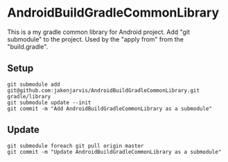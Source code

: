 AndroidBuildGradleCommonLibrary
===============================

This is a my gradle common library for Android project. Add "git submodule" to the project. Used by the "apply from" from the "build.gradle".


Setup
------------------------------

    git submodule add git@github.com:jakenjarvis/AndroidBuildGradleCommonLibrary.git gradle/library
    git submodule update --init
    git commit -m "Add AndroidBuildGradleCommonLibrary as a submodule"


Update
------------------------------

    git submodule foreach git pull origin master
    git commit -m "Update AndroidBuildGradleCommonLibrary as a submodule"

